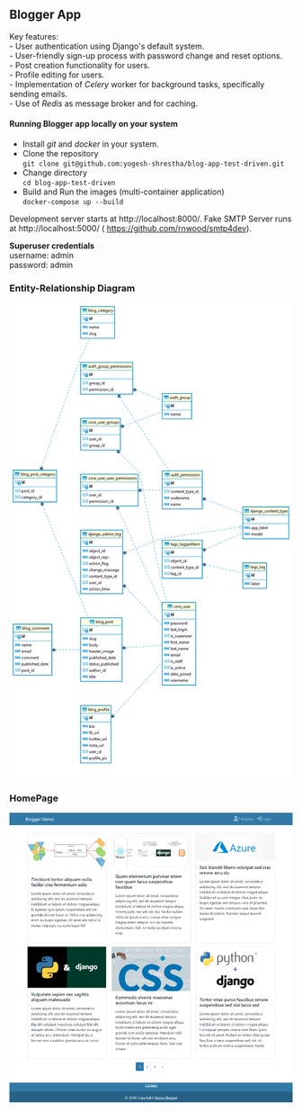 ## Blogger App

Key features: <br>
    - User authentication using Django's default system. <br>
    - User-friendly sign-up process with password change and reset options.<br>
    - Post creation functionality for users.<br>
    - Profile editing for users.<br>
    - Implementation of <em>Celery</em> worker for background tasks, specifically sending emails.<br>
    - Use of <em>Redis</em> as message broker and for caching. <br>



#### Running Blogger app locally on your system
- Install <em>git</em> and <em>docker</em> in your system.
- Clone the repository <br>
`git clone git@github.com:yogesh-shrestha/blog-app-test-driven.git`
- Change directory <br>
`cd blog-app-test-driven`
- Build and Run the images (multi-container application) <br>
`docker-compose up --build`<br>

Development server starts at http://localhost:8000/. Fake SMTP Server runs at http://localhost:5000/ ( https://github.com/rnwood/smtp4dev).

<b>Superuser credentials </b> <br>
username: admin<br>
password: admin<br>

### Entity-Relationship Diagram 
![alt Demo Blogger](readmeimages/er_diagram.png)

### HomePage
![alt Demo Blogger](readmeimages/homepage.png)





